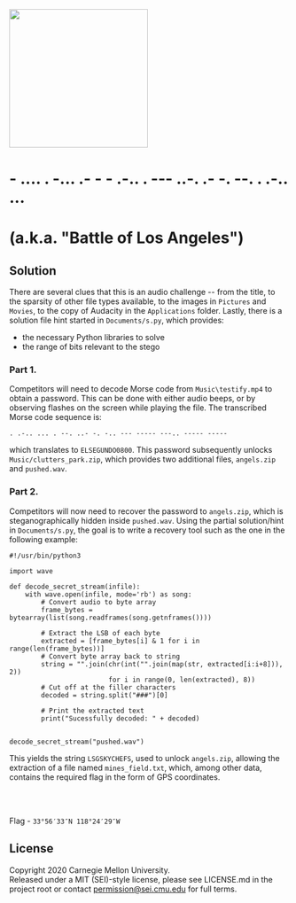<img src="../../../../../pc1-logo.png" height="250px">

# - .... . -... .- - - .-.. . --- ..-. .- -. --. . .-.. ...
# (a.k.a. "Battle of Los Angeles")

## Solution

There are several clues that this is an audio challenge -- from the title, to
the sparsity of other file types available, to the images in `Pictures` and
`Movies`, to the copy of Audacity in the `Applications` folder. Lastly, there
is a solution file hint started in `Documents/s.py`, which provides:

- the necessary Python libraries to solve
- the range of bits relevant to the stego

### Part 1.

Competitors will need to decode Morse code from `Music\testify.mp4` to obtain a
password. This can be done with either audio beeps, or by observing flashes on
the screen while playing the file. The transcribed Morse code sequence is:

```
. .-.. ... . --. ..- -. -.. --- ----- ---.. ----- -----
```

which translates to `ELSEGUNDO0800`. This password subsequently unlocks
`Music/clutters_park.zip`, which provides two additional files, `angels.zip`
and `pushed.wav`.

### Part 2.

Competitors will now need to recover the password to `angels.zip`, which is
steganographically hidden inside `pushed.wav`. Using the partial solution/hint
in `Documents/s.py`, the goal is to write a recovery tool such as the one in
the following example:

```
#!/usr/bin/python3

import wave

def decode_secret_stream(infile):
    with wave.open(infile, mode='rb') as song:
        # Convert audio to byte array
        frame_bytes = bytearray(list(song.readframes(song.getnframes())))

        # Extract the LSB of each byte
        extracted = [frame_bytes[i] & 1 for i in range(len(frame_bytes))]
        # Convert byte array back to string
        string = "".join(chr(int("".join(map(str, extracted[i:i+8])), 2))
                         for i in range(0, len(extracted), 8))
        # Cut off at the filler characters
        decoded = string.split("###")[0]

        # Print the extracted text
        print("Sucessfully decoded: " + decoded)


decode_secret_stream("pushed.wav")

```

This yields the string `LSGSKYCHEFS`, used to unlock `angels.zip`, allowing
the extraction of a file named `mines_field.txt`, which, among other data,
contains the required flag in the form of GPS coordinates.

<br><br>

Flag - `33°56′33″N 118°24′29″W`

## License
Copyright 2020 Carnegie Mellon University.  
Released under a MIT (SEI)-style license, please see LICENSE.md in the project root or contact permission@sei.cmu.edu for full terms.
